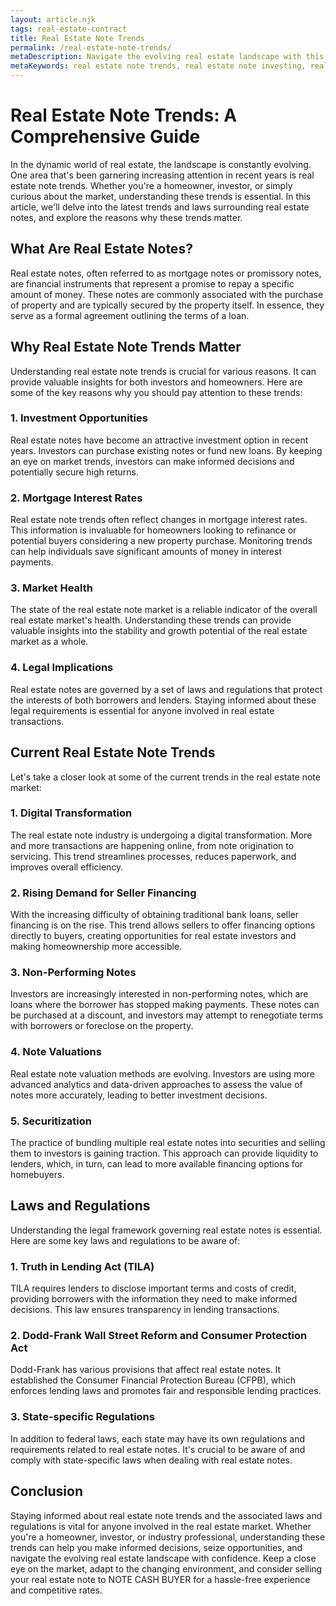 ```yaml
---
layout: article.njk
tags: real-estate-contract
title: Real Estate Note Trends
permalink: /real-estate-note-trends/
metaDescription: Navigate the evolving real estate landscape with this guide to real estate note trends. Embrace informed decision-making and financial success.
metaKeywords: real estate note trends, real estate note investing, real estate note laws, real estate note regulations, truth in lending act, sell real estate notes, securitization of real estate notes
---
```


# Real Estate Note Trends: A Comprehensive Guide

In the dynamic world of real estate, the landscape is constantly evolving. One area that's been garnering increasing attention in recent years is real estate note trends. Whether you're a homeowner, investor, or simply curious about the market, understanding these trends is essential. In this article, we'll delve into the latest trends and laws surrounding real estate notes, and explore the reasons why these trends matter.

## What Are Real Estate Notes?

Real estate notes, often referred to as mortgage notes or promissory notes, are financial instruments that represent a promise to repay a specific amount of money. These notes are commonly associated with the purchase of property and are typically secured by the property itself. In essence, they serve as a formal agreement outlining the terms of a loan.

## Why Real Estate Note Trends Matter

Understanding real estate note trends is crucial for various reasons. It can provide valuable insights for both investors and homeowners. Here are some of the key reasons why you should pay attention to these trends:

### 1. Investment Opportunities

Real estate notes have become an attractive investment option in recent years. Investors can purchase existing notes or fund new loans. By keeping an eye on market trends, investors can make informed decisions and potentially secure high returns.

### 2. Mortgage Interest Rates

Real estate note trends often reflect changes in mortgage interest rates. This information is invaluable for homeowners looking to refinance or potential buyers considering a new property purchase. Monitoring trends can help individuals save significant amounts of money in interest payments.

### 3. Market Health

The state of the real estate note market is a reliable indicator of the overall real estate market's health. Understanding these trends can provide valuable insights into the stability and growth potential of the real estate market as a whole.

### 4. Legal Implications

Real estate notes are governed by a set of laws and regulations that protect the interests of both borrowers and lenders. Staying informed about these legal requirements is essential for anyone involved in real estate transactions.

## Current Real Estate Note Trends

Let's take a closer look at some of the current trends in the real estate note market:

### 1. Digital Transformation

The real estate note industry is undergoing a digital transformation. More and more transactions are happening online, from note origination to servicing. This trend streamlines processes, reduces paperwork, and improves overall efficiency.

### 2. Rising Demand for Seller Financing

With the increasing difficulty of obtaining traditional bank loans, seller financing is on the rise. This trend allows sellers to offer financing options directly to buyers, creating opportunities for real estate investors and making homeownership more accessible.

### 3. Non-Performing Notes

Investors are increasingly interested in non-performing notes, which are loans where the borrower has stopped making payments. These notes can be purchased at a discount, and investors may attempt to renegotiate terms with borrowers or foreclose on the property.

### 4. Note Valuations

Real estate note valuation methods are evolving. Investors are using more advanced analytics and data-driven approaches to assess the value of notes more accurately, leading to better investment decisions.

### 5. Securitization

The practice of bundling multiple real estate notes into securities and selling them to investors is gaining traction. This approach can provide liquidity to lenders, which, in turn, can lead to more available financing options for homebuyers.

## Laws and Regulations

Understanding the legal framework governing real estate notes is essential. Here are some key laws and regulations to be aware of:

### 1. Truth in Lending Act (TILA)

TILA requires lenders to disclose important terms and costs of credit, providing borrowers with the information they need to make informed decisions. This law ensures transparency in lending transactions.

### 2. Dodd-Frank Wall Street Reform and Consumer Protection Act

Dodd-Frank has various provisions that affect real estate notes. It established the Consumer Financial Protection Bureau (CFPB), which enforces lending laws and promotes fair and responsible lending practices.

### 3. State-specific Regulations

In addition to federal laws, each state may have its own regulations and requirements related to real estate notes. It's crucial to be aware of and comply with state-specific laws when dealing with real estate notes.

## Conclusion

Staying informed about real estate note trends and the associated laws and regulations is vital for anyone involved in the real estate market. Whether you're a homeowner, investor, or industry professional, understanding these trends can help you make informed decisions, seize opportunities, and navigate the evolving real estate landscape with confidence. Keep a close eye on the market, adapt to the changing environment, and consider selling your real estate note to NOTE CASH BUYER for a hassle-free experience and competitive rates.
